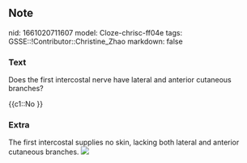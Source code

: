 ## Note
nid: 1661020711607
model: Cloze-chrisc-ff04e
tags: GSSE::!Contributor::Christine_Zhao
markdown: false

### Text
Does the first intercostal nerve have lateral and anterior cutaneous branches?

{{c1::No }}

### Extra
The first intercostal supplies no skin, lacking both lateral and
anterior cutaneous branches. <img src="136-2.jpg">
